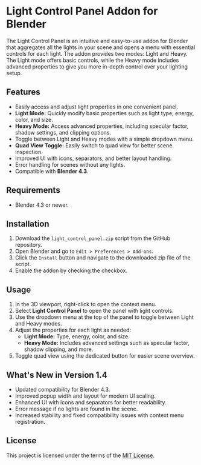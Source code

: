 # Light Control Panel Addon for Blender

The Light Control Panel is an intuitive and easy-to-use addon for Blender that aggregates all the lights in your scene and opens a menu with essential controls for each light. The addon provides two modes: Light and Heavy. The Light mode offers basic controls, while the Heavy mode includes advanced properties to give you more in-depth control over your lighting setup.

## Features

- Easily access and adjust light properties in one convenient panel.
- **Light Mode:** Quickly modify basic properties such as light type, energy, color, and size.
- **Heavy Mode:** Access advanced properties, including specular factor, shadow settings, and clipping options.
- Toggle between Light and Heavy modes with a simple dropdown menu.
- **Quad View Toggle:** Easily switch to quad view for better scene inspection.
- Improved UI with icons, separators, and better layout handling.
- Error handling for scenes without any lights.
- Compatible with **Blender 4.3**.

## Requirements

- Blender 4.3 or newer.

## Installation

1. Download the `light_control_panel.zip` script from the GitHub repository.
2. Open Blender and go to `Edit > Preferences > Add-ons`.
3. Click the `Install` button and navigate to the downloaded zip file of the script.
4. Enable the addon by checking the checkbox.

## Usage

1. In the 3D viewport, right-click to open the context menu.
2. Select **Light Control Panel** to open the panel with light controls.
3. Use the dropdown menu at the top of the panel to toggle between Light and Heavy modes.
4. Adjust the properties for each light as needed:
    - **Light Mode:** Type, energy, color, and size.
    - **Heavy Mode:** Includes advanced settings such as specular factor, shadow clipping, and more.
5. Toggle quad view using the dedicated button for easier scene overview.

## What's New in Version 1.4

- Updated compatibility for Blender 4.3.
- Improved popup width and layout for modern UI scaling.
- Enhanced UI with icons and separators for better readability.
- Error message if no lights are found in the scene.
- Increased stability and fixed compatibility issues with context menu registration.

## License

This project is licensed under the terms of the [MIT License](LICENSE).
